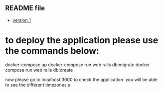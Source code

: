 ## README file



- [version 1](./RUBY/CHEATSHEET.md)

# to deploy the application please use the commands below:
docker-compose up
docker-compose run web rails db:migrate
docker compose run web rails db:create

now please go to localhost:3000
to check the application. you will be able to see the different timezones.s
